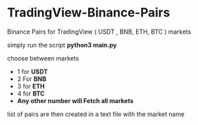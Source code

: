 # TradingView-Binance-Pairs
Binance Pairs for TradingView ( USDT , BNB, ETH, BTC ) markets

simply run the script
**python3 main.py**

choose between markets 
* 1 for **USDT** 
* 2 For **BNB** 
* 3 for **ETH** 
* 4 for **BTC**
* **Any other number will Fetch all markets** 

list of pairs are then created in a text file with the market name 


